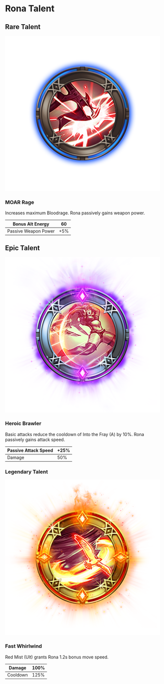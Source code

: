# Rona Talent

## Rare Talent

![](../../.gitbook/assets/rona_rare.png)

### MOAR Rage 

Increases maximum Bloodrage. Rona passively gains weapon power.

| Bonus Alt Energy | 60 |
| --- | --- |
| Passive Weapon Power | +5% |

## Epic Talent 

![](../../.gitbook/assets/rona_epic.png)

### Heroic Brawler

Basic attacks reduce the cooldown of Into the Fray \(A\) by 10%. Rona passively gains attack speed.

| Passive Attack Speed | +25% |
| --- | --- |
| Damage | 50% |

### Legendary Talent

![](../../.gitbook/assets/rona_legendary.png)

### Fast Whirlwind 

Red Mist \(Ult\) grants Rona 1.2s bonus move speed.

| Damage | 100% |
| --- | --- |
| Cooldown  | 125% |



